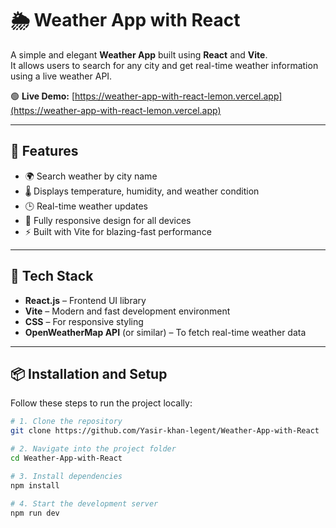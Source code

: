 # 🌦️ Weather App with React

A simple and elegant **Weather App** built using **React** and **Vite**.  
It allows users to search for any city and get real-time weather information using a live weather API.

🟢 **Live Demo:** [https://weather-app-with-react-lemon.vercel.app](https://weather-app-with-react-lemon.vercel.app)

---

## 🚀 Features

- 🌍 Search weather by city name  
- 🌡️ Displays temperature, humidity, and weather condition  
- 🕒 Real-time weather updates  
- 📱 Fully responsive design for all devices  
- ⚡ Built with Vite for blazing-fast performance  

---

## 🧩 Tech Stack

- **React.js** – Frontend UI library  
- **Vite** – Modern and fast development environment  
- **CSS** – For responsive styling  
- **OpenWeatherMap API** (or similar) – To fetch real-time weather data  

---

## 📦 Installation and Setup

Follow these steps to run the project locally:

```bash
# 1. Clone the repository
git clone https://github.com/Yasir-khan-legent/Weather-App-with-React

# 2. Navigate into the project folder
cd Weather-App-with-React

# 3. Install dependencies
npm install

# 4. Start the development server
npm run dev
